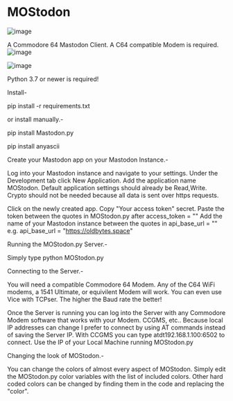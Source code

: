 # MOStodon
![image](https://github.com/Havoc6502/MOStodon/assets/140346993/fb95578a-86e7-42ae-911c-7d1dcc4ff2bc)

A Commodore 64 Mastodon Client. A C64 compatible Modem is required.
![image](https://github.com/Havoc6502/MOStodon/assets/140346993/8d7667ef-3318-4465-b748-16ab38294f89)

![image](https://github.com/Havoc6502/MOStodon/assets/140346993/d2800796-d172-4e12-8fc7-b78a2046c10e)

Python 3.7 or newer is required!

Install-

pip install -r requirements.txt


or install manually.-

pip install Mastodon.py

pip install anyascii


Create your Mastodon app on your Mastodon Instance.-

Log into your Mastodon instance and navigate to your settings. Under the Development tab click New Application.
Add the application name MOStodon. Default application settings should already be Read,Write. Crypto should not be needed
because all data is sent over https requests.

Click on the newly created app. Copy "Your access token" secret.
Paste the token between the quotes in MOStodon.py after access_token = ""
Add the name of your Mastodon instance between the quotes in api_base_url = ""
e.g. api_base_url = "https://oldbytes.space"

Running the MOStodon.py Server.-

Simply type python MOStodon.py

Connecting to the Server.-

You will need a compatible Commodore 64 Modem. Any of the C64 WiFi modems, a 1541 Ultimate, or equivilent Modem will work.
You can even use Vice with TCPser.
The higher the Baud rate the better!

Once the Server is running you can log into the Server with any Commodore Modem software that works with your Modem. CCGMS, etc..
Because local IP addresses can change I prefer to connect by using AT commands instead of saving the Server IP. 
With CCGMS you can type atdt192.168.1.100:6502 to connect. Use the IP of your Local Machine running MOStodon.py

Changing the look of MOStodon.-

You can change the colors of almost every aspect of MOStodon. Simply edit the MOStodon.py color variables with the list of included colors.
Other hard coded colors can be changed by finding them in the code and replacing the "color".
